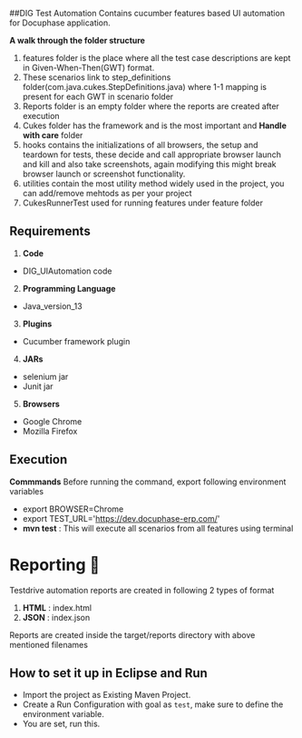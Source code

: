 ##DIG Test Automation 
Contains cucumber features based UI automation for Docuphase application.

__A walk through the folder structure__

1. features folder is the place where all the test case descriptions are kept in Given-When-Then(GWT) format.
2. These scenarios link to step_definitions folder(com.java.cukes.StepDefinitions.java) where 1-1 mapping is present for each GWT in scenario folder
3. Reports folder is an empty folder where the reports are created after execution
4. Cukes folder has the framework and is the most important and __Handle with care__ folder
5. hooks contains the initializations of all browsers, the setup and teardown for tests, these decide and call appropriate browser launch and kill and also take screenshots, again modifying this might break browser launch or screenshot functionality.
6. utilities contain the most utility method widely used in the project, you can add/remove mehtods as per your project
7. CukesRunnerTest used for running features under feature folder

## Requirements 

1. __Code__
  * DIG_UIAutomation code
2. __Programming Language__
  * Java_version_13
3. __Plugins__
  * Cucumber framework plugin
4. __JARs__
  * selenium jar
  * Junit jar 
5. __Browsers__
  * Google Chrome
  * Mozilla Firefox

## Execution 

__Commmands__ 
Before running the command, export following environment variables
* export BROWSER=Chrome
* export TEST_URL='https://dev.docuphase-erp.com/'
* __mvn test__ : This will execute all scenarios from all features using terminal

# Reporting :eyes:
Testdrive automation reports are created in following 2 types of format

1. __HTML__ : index.html
2. __JSON__ : index.json

Reports are created inside the target/reports directory with above mentioned filenames

## How to set it up in Eclipse and Run
- Import the project as Existing Maven Project. 
- Create a Run Configuration with goal as `test`, make sure to define the environment variable. 
- You are set, run this. 
